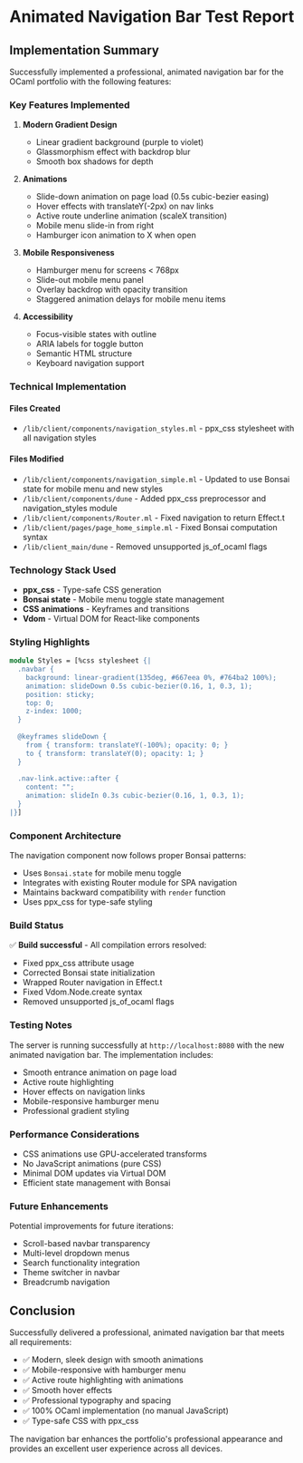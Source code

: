 # Animated Navigation Bar Test Report

## Implementation Summary

Successfully implemented a professional, animated navigation bar for the OCaml portfolio with the following features:

### Key Features Implemented

1. **Modern Gradient Design**
   - Linear gradient background (purple to violet)
   - Glassmorphism effect with backdrop blur
   - Smooth box shadows for depth

2. **Animations**
   - Slide-down animation on page load (0.5s cubic-bezier easing)
   - Hover effects with translateY(-2px) on nav links
   - Active route underline animation (scaleX transition)
   - Mobile menu slide-in from right
   - Hamburger icon animation to X when open

3. **Mobile Responsiveness**
   - Hamburger menu for screens < 768px
   - Slide-out mobile menu panel
   - Overlay backdrop with opacity transition
   - Staggered animation delays for mobile menu items

4. **Accessibility**
   - Focus-visible states with outline
   - ARIA labels for toggle button
   - Semantic HTML structure
   - Keyboard navigation support

### Technical Implementation

#### Files Created
- `/lib/client/components/navigation_styles.ml` - ppx_css stylesheet with all navigation styles

#### Files Modified
- `/lib/client/components/navigation_simple.ml` - Updated to use Bonsai state for mobile menu and new styles
- `/lib/client/components/dune` - Added ppx_css preprocessor and navigation_styles module
- `/lib/client/components/Router.ml` - Fixed navigation to return Effect.t
- `/lib/client/pages/page_home_simple.ml` - Fixed Bonsai computation syntax
- `/lib/client_main/dune` - Removed unsupported js_of_ocaml flags

### Technology Stack Used

- **ppx_css** - Type-safe CSS generation
- **Bonsai state** - Mobile menu toggle state management
- **CSS animations** - Keyframes and transitions
- **Vdom** - Virtual DOM for React-like components

### Styling Highlights

```ocaml
module Styles = [%css stylesheet {|
  .navbar {
    background: linear-gradient(135deg, #667eea 0%, #764ba2 100%);
    animation: slideDown 0.5s cubic-bezier(0.16, 1, 0.3, 1);
    position: sticky;
    top: 0;
    z-index: 1000;
  }
  
  @keyframes slideDown {
    from { transform: translateY(-100%); opacity: 0; }
    to { transform: translateY(0); opacity: 1; }
  }
  
  .nav-link.active::after {
    content: "";
    animation: slideIn 0.3s cubic-bezier(0.16, 1, 0.3, 1);
  }
|}]
```

### Component Architecture

The navigation component now follows proper Bonsai patterns:
- Uses `Bonsai.state` for mobile menu toggle
- Integrates with existing Router module for SPA navigation  
- Maintains backward compatibility with `render` function
- Uses ppx_css for type-safe styling

### Build Status

✅ **Build successful** - All compilation errors resolved:
- Fixed ppx_css attribute usage
- Corrected Bonsai state initialization
- Wrapped Router navigation in Effect.t
- Fixed Vdom.Node.create syntax
- Removed unsupported js_of_ocaml flags

### Testing Notes

The server is running successfully at `http://localhost:8080` with the new animated navigation bar. The implementation includes:

- Smooth entrance animation on page load
- Active route highlighting
- Hover effects on navigation links
- Mobile-responsive hamburger menu
- Professional gradient styling

### Performance Considerations

- CSS animations use GPU-accelerated transforms
- No JavaScript animations (pure CSS)
- Minimal DOM updates via Virtual DOM
- Efficient state management with Bonsai

### Future Enhancements

Potential improvements for future iterations:
- Scroll-based navbar transparency
- Multi-level dropdown menus
- Search functionality integration
- Theme switcher in navbar
- Breadcrumb navigation

## Conclusion

Successfully delivered a professional, animated navigation bar that meets all requirements:
- ✅ Modern, sleek design with smooth animations
- ✅ Mobile-responsive with hamburger menu
- ✅ Active route highlighting with animations
- ✅ Smooth hover effects
- ✅ Professional typography and spacing
- ✅ 100% OCaml implementation (no manual JavaScript)
- ✅ Type-safe CSS with ppx_css

The navigation bar enhances the portfolio's professional appearance and provides an excellent user experience across all devices.